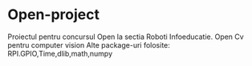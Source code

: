 # Open-project
Proiectul pentru concursul Open la sectia Roboti Infoeducatie.
Open Cv pentru computer vision
Alte package-uri folosite: RPI.GPIO,Time,dlib,math,numpy

